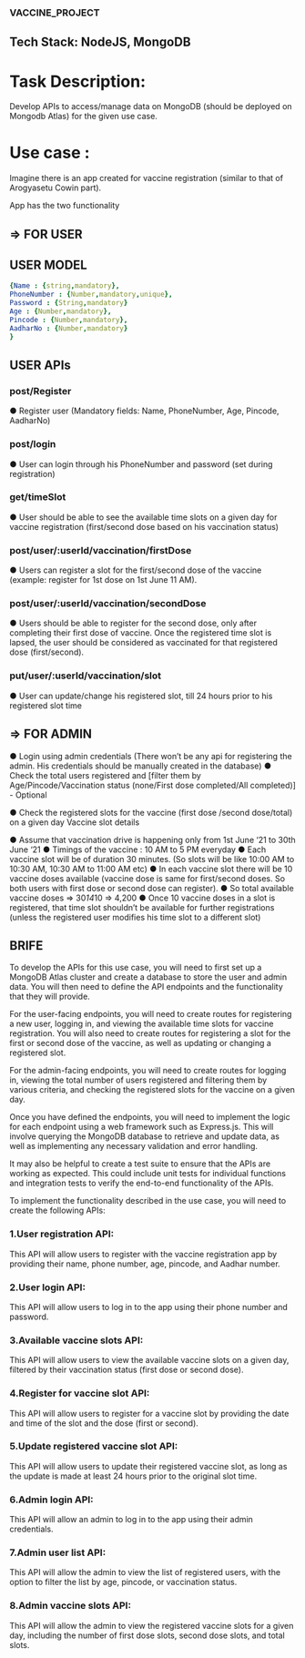 ### VACCINE_PROJECT

## Tech Stack: NodeJS, MongoDB

# Task Description:
Develop APIs to access/manage data on MongoDB (should be deployed on Mongodb
Atlas) for the given use case.

# Use case : 
Imagine there is an app created for vaccine registration (similar to that of Arogyasetu Cowin part).

App has the two functionality 


## => FOR USER

## USER MODEL
```yaml
{Name : {string,mandatory},
PhoneNumber : {Number,mandatory,unique},
Password : {String,mandatory}
Age : {Number,mandatory},
Pincode : {Number,mandatory},
AadharNo : {Number,mandatory}
}
```
## USER APIs
### post/Register
● Register user (Mandatory fields: Name, PhoneNumber, Age, Pincode, AadharNo)

### post/login
● User can login through his PhoneNumber and password (set during registration)

### get/timeSlot
● User should be able to see the available time slots on a given day for vaccine
registration (first/second dose based on his vaccination status)

### post/user/:userId/vaccination/firstDose
● Users can register a slot for the first/second dose of the vaccine (example:
register for 1st dose on 1st June 11 AM).

### post/user/:userId/vaccination/secondDose
● Users should be able to register for the second dose, only after completing their
first dose of vaccine. Once the registered time slot is lapsed, the user should be
considered as vaccinated for that registered dose (first/second).

### put/user/:userId/vaccination/slot
● User can update/change his registered slot, till 24 hours prior to his registered
slot time




## => FOR ADMIN

● Login using admin credentials (There won’t be any api for registering the admin.
His credentials should be manually created in the database)
● Check the total users registered and [filter them by Age/Pincode/Vaccination
status (none/First dose completed/All completed)] - Optional

● Check the registered slots for the vaccine (first dose /second dose/total) on a
given day
Vaccine slot details

● Assume that vaccination drive is happening only from 1st June ‘21 to 30th June
‘21
● Timings of the vaccine : 10 AM to 5 PM everyday
● Each vaccine slot will be of duration 30 minutes. (So slots will be like 10:00 AM to
10:30 AM, 10:30 AM to 11:00 AM etc)
● In each vaccine slot there will be 10 vaccine doses available (vaccine dose is
same for first/second doses. So both users with first dose or second dose can
register).
● So total available vaccine doses => 30*14*10 => 4,200
● Once 10 vaccine doses in a slot is registered, that time slot shouldn’t be available
for further registrations (unless the registered user modifies his time slot to a
different slot)












## BRIFE
To develop the APIs for this use case, you will need to first set up a MongoDB Atlas cluster and create a database to store the user and admin data. You will then need to define the API endpoints and the functionality that they will provide.

For the user-facing endpoints, you will need to create routes for registering a new user, logging in, and viewing the available time slots for vaccine registration. You will also need to create routes for registering a slot for the first or second dose of the vaccine, as well as updating or changing a registered slot.

For the admin-facing endpoints, you will need to create routes for logging in, viewing the total number of users registered and filtering them by various criteria, and checking the registered slots for the vaccine on a given day.

Once you have defined the endpoints, you will need to implement the logic for each endpoint using a web framework such as Express.js. This will involve querying the MongoDB database to retrieve and update data, as well as implementing any necessary validation and error handling.

It may also be helpful to create a test suite to ensure that the APIs are working as expected. This could include unit tests for individual functions and integration tests to verify the end-to-end functionality of the APIs.





To implement the functionality described in the use case, you will need to create the following APIs:

### 1.User registration API:
This API will allow users to register with the vaccine registration app by providing their name, phone number, age, pincode, and Aadhar number.

### 2.User login API: 
This API will allow users to log in to the app using their phone number and password.

### 3.Available vaccine slots API:
This API will allow users to view the available vaccine slots on a given day, filtered by their vaccination status (first dose or second dose).

### 4.Register for vaccine slot API: 
This API will allow users to register for a vaccine slot by providing the date and time of the slot and the dose (first or second).

### 5.Update registered vaccine slot API: 
This API will allow users to update their registered vaccine slot, as long as the update is made at least 24 hours prior to the original slot time.

### 6.Admin login API: 
This API will allow an admin to log in to the app using their admin credentials.

### 7.Admin user list API: 
This API will allow the admin to view the list of registered users, with the option to filter the list by age, pincode, or vaccination status.

### 8.Admin vaccine slots API: 
This API will allow the admin to view the registered vaccine slots for a given day, including the number of first dose slots, second dose slots, and total slots.